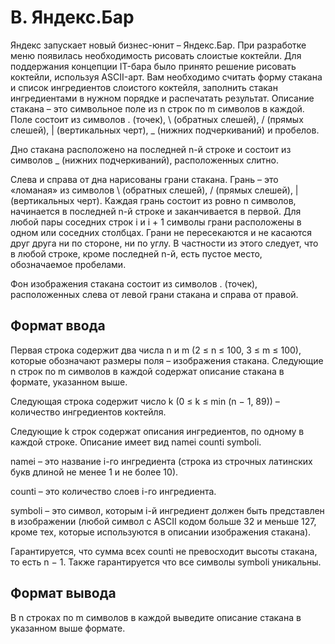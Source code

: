 # B. Яндекс.Бар

Яндекс запускает новый бизнес-юнит – Яндекс.Бар. При разработке меню появилась необходимость рисовать слоистые коктейли. Для
поддержания концепции IT-бара было принято решение рисовать коктейли, используя ASCII-арт. Вам необходимо считать форму стакана и
список ингредиентов слоистого коктейля, заполнить стакан ингредиентами в нужном порядке и распечатать результат.
Описание стакана – это символьное поле из n строк по m символов в каждой. Поле состоит из символов . (точек), \ (обратных слешей), /
(прямых слешей), | (вертикальных черт), _ (нижних подчеркиваний) и пробелов.

Дно стакана расположено на последней n-й строке и состоит из символов _ (нижних подчеркиваний), расположенных слитно.

Слева и справа от дна нарисованы грани стакана. Грань – это «ломаная» из символов \ (обратных слешей), / (прямых слешей), |
(вертикальных черт). Каждая грань состоит из ровно n символов, начинается в последней n-й строке и заканчивается в первой. Для любой 
пары соседних строк i и i + 1 символы грани расположены в одном или соседних столбцах. Грани не пересекаются и не касаются друг друга ни
по стороне, ни по углу. В частности из этого следует, что в любой строке, кроме последней n-й, есть пустое место, обозначаемое пробелами.

Фон изображения стакана состоит из символов . (точек), расположенных слева от левой грани стакана и справа от правой.

## Формат ввода
Первая строка содержит два числа n и m (2 ≤ n ≤ 100, 3 ≤ m ≤ 100), которые обозначают размеры поля – изображения стакана.
Следующие n строк по m символов в каждой содержат описание стакана в формате, указанном выше.

Следующая строка содержит число k (0 ≤ k ≤ min (n − 1, 89)) – количество ингредиентов коктейля.

Следующие k строк содержат описания ингредиентов, по одному в каждой строке. Описание имеет вид namei counti symboli.

namei – это название i-го ингредиента (строка из строчных латинских букв длиной не менее 1 и не более 10).

counti – это количество слоев i-го ингредиента.

symboli – это символ, которым i-й ингредиент должен быть представлен в изображении (любой символ с ASCII кодом больше 32 и меньше
127, кроме тех, которые используются в описании изображения стакана).

Гарантируется, что сумма всех counti не превосходит высоты стакана, то есть n − 1. Также гарантируется что все символы symboli
уникальны.

## Формат вывода
В n строках по m символов в каждой выведите описание стакана в указанном выше формате.

